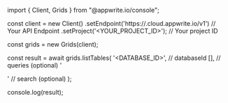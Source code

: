 import { Client, Grids } from "@appwrite.io/console";

const client = new Client()
    .setEndpoint('https://<REGION>.cloud.appwrite.io/v1') // Your API Endpoint
    .setProject('<YOUR_PROJECT_ID>'); // Your project ID

const grids = new Grids(client);

const result = await grids.listTables(
    '<DATABASE_ID>', // databaseId
    [], // queries (optional)
    '<SEARCH>' // search (optional)
);

console.log(result);
